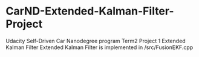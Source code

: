 # CarND-Extended-Kalman-Filter-Project
Udacity Self-Driven Car Nanodegree program Term2 Project 1 Extended Kalman Filter
Extended Kalman Filter is implemented in /src/FusionEKF.cpp
